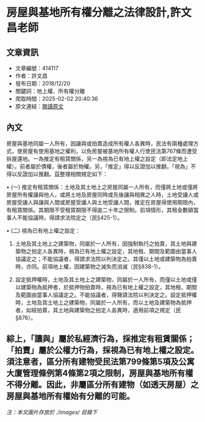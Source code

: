 # 房屋與基地所有權分離之法律設計,許文昌老師

## 文章資訊
- 文章編號：414117
- 作者：許文昌
- 發布日期：2018/12/20
- 關鍵詞：地上權、所有權分離
- 爬取時間：2025-02-02 20:40:36
- 原文連結：[閱讀原文](https://real-estate.get.com.tw/Columns/detail.aspx?no=414117)

## 內文
房屋與基地同屬一人所有，因讓與或拍賣造成所有權人各異時，民法有兩種處理方式，使房屋有使用基地之權利，以免房屋被基地所有權人行使民法第767條而遭受拆屋還地。一為推定有租賃關係，另一為視為已有地上權之設定（即法定地上權）。前者屬於債權，後者屬於物權。另，「推定」得以反證加以推翻，「視為」不得以反證加以推翻。茲整理相關規定如下：

• (一) 推定有租賃關係：土地及其土地上之房屋同屬一人所有，而僅將土地或僅將房屋所有權讓與他人，或將土地及房屋同時或先後讓與相異之人時，土地受讓人或房屋受讓人與讓與人間或房屋受讓人與土地受讓人間，推定在房屋得使用期限內，有租賃關係。其期限不受租賃期限不得逾二十年之限制。前項情形，其租金數額當事人不能協議時，得請求法院定之（民§425-1）。

• (二) 視為已有地上權之設定：

1. 土地及其土地上之建築物，同屬於一人所有，因強制執行之拍賣，其土地與建築物之拍定人各異時，視為已有地上權之設定，其地租、期間及範圍由當事人協議定之；不能協議者，得請求法院以判決定之。其僅以土地或建築物為拍賣時，亦同。前項地上權，因建築物之滅失而消滅（民§838-1）。

2. 設定抵押權時，土地及其土地上之建築物，同屬於一人所有，而僅以土地或僅以建築物為抵押者，於抵押物拍賣時，視為已有地上權之設定，其地租、期間及範圍由當事人協議定之。不能協議者，得聲請法院以判決定之。設定抵押權時，土地及其土地上之建築物，同屬於一人所有，而以土地及建築物為抵押者，如經拍賣，其土地與建築物之拍定人各異時，適用前項之規定（民§876）。

綜上，「讓與」屬於私經濟行為，採推定有租賃關係；「拍賣」屬於公權力行為，採視為已有地上權之設定。須注意者，區分所有建物受民法第799條第5項及公寓大廈管理條例第4條第2項之限制，房屋與基地所有權不得分離。因此，非屬區分所有建物（如透天房屋）之房屋與基地所有權始有分離的可能。
---
*注：本文圖片存放於 ./images/ 目錄下*

